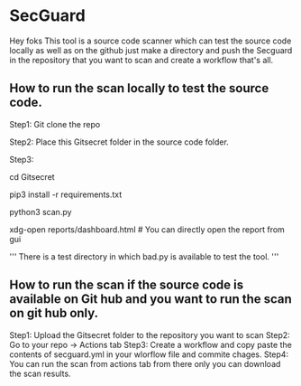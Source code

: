 # SecGuard
Hey foks This tool is a source code scanner which can test the source code locally as well as on the github just make a directory and push the Secguard in the repository that you want to scan and create a workflow that's all.

## How to run the scan locally to test the source code.

Step1:
Git clone the repo

Step2: 
Place this Gitsecret folder in the source code folder.

Step3:

cd Gitsecret

pip3 install -r requirements.txt

python3 scan.py

xdg-open reports/dashboard.html # You can directly open the report from gui

''' There is a  test directory in which bad.py is available to test the tool. ''' 

## How to run the scan if the source code is available on Git hub and you want to run the scan on git hub only.

Step1:
Upload the Gitsecret folder to the repository you want to scan
Step2:
Go to your repo → Actions tab
Step3:
Create a workflow and copy paste the contents of secguard.yml in your wlorflow file and commite chages.
Step4: 
You can run the scan from actions tab from there only you can download the scan results.

